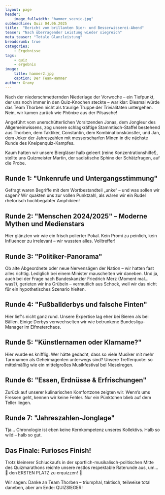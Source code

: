```yaml
---
layout: page
header:
    image_fullwidth: "hammer_scenic.jpg"
subheadline: Quiz 04.06.2025
title:  "Bericht vom brillanten Bier- und Besserwisserei-Abend"
teaser: "Nach überragender Leistung wieder siegreich"
meta_teaser: "Totale Glanzleistung"
breadcrumb: true
categories:
    - Ergebnisse
tags:
    - quiz
    - ergebnis
image:
    title: hammer2.jpg
    caption: Der Team-Hammer
author: Gramy
---
```




Nach der niederschmetternden Niederlage der Vorwoche – ein Tiefpunkt, der uns noch immer in den Quiz-Knochen steckte – war klar: Diesmal würde das Team Thorben nicht als traurige Truppe der Trivialitäten untergehen. Nein, wir kamen zurück wie Phönixe aus der Pilsasche!

Angeführt vom unerschütterlichen Vorsitzenden Jonas, dem Jongleur des Allgemeinwissens, zog unsere schlagkräftige Stammtisch-Staffel bestehend aus Thorben, dem Taktiker, Constantin, dem Kombinationskünstler, und Jan, dem Joker der Jahreszahlen mit messerscharfen Minen in die nächste Runde des Kneipenquiz-Kampfes.

Kaum hatten wir unsere Biergläser halb geleert (reine Konzentrationshilfe!), stellte uns Quizmeister Martin, der sadistische Sphinx der Schätzfragen, auf die Probe.

## Runde 1: "Unkenrufe und Untergangsstimmung"
Gefragt waren Begriffe mit dem Wortbestandteil „unke“ – und was sollen wir sagen? Wir quakten uns zur vollen Punktzahl, als wären wir ein Rudel rhetorisch hochbegabter Amphibien!

## Runde 2: "Menschen 2024/2025" – Moderne Mythen und Medienstars
Hier glänzten wir wie ein frisch polierter Pokal. Kein Promi zu peinlich, kein Influencer zu irrelevant – wir wussten alles. Volltreffer!

## Runde 3: "Politiker-Panorama"
Ob alte Abgeordnete oder neue Nervensägen der Nation – wir hatten fast alles richtig. Lediglich bei einem Minister mauschelten wir daneben.
Und ja, auch bei der Frage nach Bundeskanzler Friedrich Merz (Moment mal... was?), gerieten wir ins Grübeln – vermutlich aus Schock, weil wir das nicht für ein hypothetisches Szenario hielten.

## Runde 4: "Fußballderbys und falsche Finten"
Hier lief's nicht ganz rund. Unsere Expertise lag eher bei Bieren als bei Bällen. Einige Derbys verwechselten wir wie betrunkene Bundesliga-Manager im Elfmeterchaos.

## Runde 5: "Künstlernamen oder Klarname?"
Hier wurde es knifflig. Wer hätte gedacht, dass so viele Musiker mit mehr Tarnnamen als Geheimagenten unterwegs sind? Unsere Trefferquote: so mittelmäßig wie ein mittelgroßes Musikfestival bei Nieselregen.

## Runde 6: "Essen, Erdnüsse & Erfrischungen"
Zurück auf unserer kulinarischen Komfortzone zeigten wir: Wenn’s ums Fressen geht, kennen wir keine Fehler. Nur ein Pünktchen blieb auf dem Teller liegen.

## Runde 7: "Jahreszahlen-Jonglage"
Tja… Chronologie ist eben keine Kernkompetenz unseres Kollektivs. Halb so wild – halb so gut.

## Das Finale: Furioses Finish!
Trotz kleinerer Schluckaufs in der sportlich-musikalisch-politischen Mitte des Quizmarathons reichte unsere restlos respektable Raterunde aus, um…
🥁 den ERSTEN PLATZ zu erquizzen! 🥁

Wir sagen: Danke an Team Thorben – triumphal, taktisch, teilweise total daneben, aber am Ende: QUIZSIEGER!
